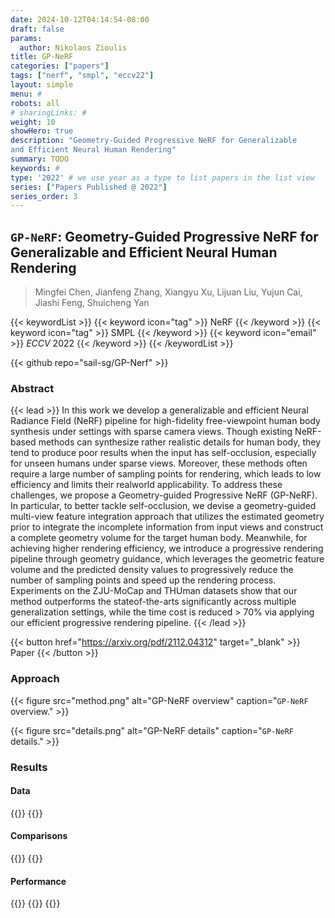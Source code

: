 ```yaml
---
date: 2024-10-12T04:14:54-08:00
draft: false
params:
  author: Nikolaos Zioulis
title: GP-NeRF
categories: ["papers"]
tags: ["nerf", "smpl", "eccv22"]
layout: simple
menu: #
robots: all
# sharingLinks: #
weight: 10
showHero: true
description: "Geometry-Guided Progressive NeRF for Generalizable
and Efficient Neural Human Rendering"
summary: TODO
keywords: #
type: '2022' # we use year as a type to list papers in the list view
series: ["Papers Published @ 2022"]
series_order: 3
---
```


## `GP-NeRF`: Geometry-Guided Progressive NeRF for Generalizable and Efficient Neural Human Rendering

> Mingfei Chen, Jianfeng Zhang, Xiangyu Xu, Lijuan Liu, Yujun Cai, Jiashi
Feng, Shuicheng Yan

{{< keywordList >}}
{{< keyword icon="tag" >}} NeRF {{< /keyword >}}
{{< keyword icon="tag" >}} SMPL {{< /keyword >}}
{{< keyword icon="email" >}} *ECCV* 2022 {{< /keyword >}}
{{< /keywordList >}}

{{< github repo="sail-sg/GP-Nerf" >}}

### Abstract
{{< lead >}}
In this work we develop a generalizable and efficient Neural Radiance Field (NeRF) pipeline for high-fidelity free-viewpoint human body synthesis under settings with sparse camera views. Though existing NeRF-based methods can synthesize rather realistic details for human body, they tend to produce poor results when the input has self-occlusion, especially for unseen humans under sparse views. Moreover, these methods often require a large number of sampling points for rendering, which leads to low efficiency and limits their realworld applicability. To address these challenges, we propose a Geometry-guided Progressive NeRF (GP-NeRF). In particular, to better tackle self-occlusion, we devise a geometry-guided multi-view feature integration approach that utilizes the estimated geometry prior to integrate the incomplete information from input views and construct a complete geometry volume for the target human body. Meanwhile, for achieving higher rendering efficiency, we introduce a progressive rendering pipeline through geometry guidance, which leverages the geometric feature volume and the predicted density values to progressively reduce the number of sampling points and speed up the rendering process. Experiments on the ZJU-MoCap and THUman datasets show that our method outperforms the stateof-the-arts significantly across multiple generalization settings, while the time cost is reduced > 70% via applying our efficient progressive rendering pipeline.
{{< /lead >}}

{{< button href="https://arxiv.org/pdf/2112.04312" target="_blank" >}}
Paper
{{< /button >}}

### Approach

{{< figure
    src="method.png"
    alt="GP-NeRF overview"
    caption="`GP-NeRF` overview."
    >}}

{{< figure
    src="details.png"
    alt="GP-NeRF details"
    caption="`GP-NeRF` details."
    >}}

### Results

#### Data
{{<badge label="test" message="ZJU_MOCAP" color="yellowgreen" logo="github" link="https://github.com/zju3dv/neuralbody/blob/master/INSTALL.md#zju-mocap-dataset" target="_blank">}}
{{<badge label="test" message="THuman" color="orange" style="plastic" logo="github" link="https://github.com/ZhengZerong/DeepHuman/tree/master/THUmanDataset" target="_blank">}}

#### Comparisons
{{<badge label="body--NeRF" message="NeuralBody" color="coral" logo="github" link="https://github.com/zju3dv/neuralbody" target="_blank">}}
{{<badge label="body--NeRF" message="NeuralHumanPerformer" color="lime" logo="github" link="https://github.com/YoungJoongUNC/Neural_Human_Performer" target="_blank">}}

#### Performance
{{<badge label="render" message="175ms" color="informational" logo="link" >}}
{{<badge label="render" message="512_x_512" color="informational" logo="link" >}}
{{<badge label="render" message="RTX3090" color="informational" logo="link" >}}
